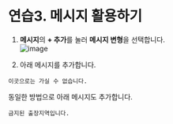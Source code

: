 # 연습3. 메시지 활용하기

1. **메시지**의 **+ 추가**를 눌러 **메시지 변형**을 선택합니다. </br>
   ![image](https://github.com/user-attachments/assets/46a9493e-324a-4034-b2e9-2a16471cd4e5)


2. 아래 메시지를 추가합니다.
```
이곳으로는 가실 수 없습니다.
```

  동일한 방법으로 아래 메시지도 추가합니다.

```
금지된 출장지역입니다.
```
